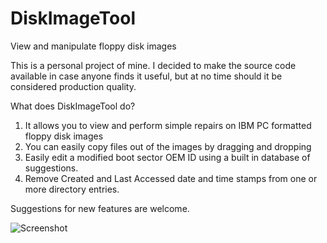 # DiskImageTool
View and manipulate floppy disk images

This is a personal project of mine.  I decided to make the source code available in case anyone finds it useful, but at no time should it be considered production quality.

What does DiskImageTool do?

1. It allows you to view and perform simple repairs on IBM PC formatted floppy disk images
2. You can easily copy files out of the images by dragging and dropping
3. Easily edit a modified boot sector OEM ID using a built in database of suggestions.
4. Remove Created and Last Accessed date and time stamps from one or more directory entries.

Suggestions for new features are welcome.

![Screenshot](https://user-images.githubusercontent.com/5696659/199897010-772b4db6-11a4-409d-b962-b2eb173fd85e.png)
